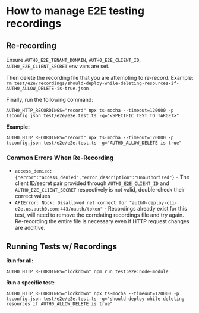 # How to manage E2E testing recordings

## Re-recording

Ensure `AUTH0_E2E_TENANT_DOMAIN`, `AUTH0_E2E_CLIENT_ID`, `AUTH0_E2E_CLIENT_SECRET` env vars are set.

Then delete the recording file that you are attempting to re-record. Example: `rm test/e2e/recordings/should-deploy-while-deleting-resources-if-AUTH0_ALLOW_DELETE-is-true.json`

Finally, run the following command:

```shell
AUTH0_HTTP_RECORDINGS="record" npx ts-mocha --timeout=120000 -p tsconfig.json test/e2e/e2e.test.ts -g="<SPECIFIC_TEST_TO_TARGET>"
```

**Example:**

```shell
AUTH0_HTTP_RECORDINGS="record" npx ts-mocha --timeout=120000 -p tsconfig.json test/e2e/e2e.test.ts -g="AUTH0_ALLOW_DELETE is true"
```

### Common Errors When Re-Recording

- `access_denied: {"error":"access_denied","error_description":"Unauthorized"}` - The client ID/secret pair provided through `AUTH0_E2E_CLIENT_ID` and `AUTH0_E2E_CLIENT_SECRET` respectively is not valid, double-check their correct values
- `APIError: Nock: Disallowed net connect for "auth0-deploy-cli-e2e.us.auth0.com:443/oauth/token"` - Recordings already exist for this test, will need to remove the correlating recordings file and try again. Re-recording the entire file is necessary even if HTTP request changes are additive.

## Running Tests w/ Recordings

**Run for all:**

```shell
AUTH0_HTTP_RECORDINGS="lockdown" npm run test:e2e:node-module
```

**Run a specific test:**

```shell
AUTH0_HTTP_RECORDINGS="lockdown" npx ts-mocha --timeout=120000 -p tsconfig.json test/e2e/e2e.test.ts -g="should deploy while deleting resources if AUTH0_ALLOW_DELETE is true"
```
